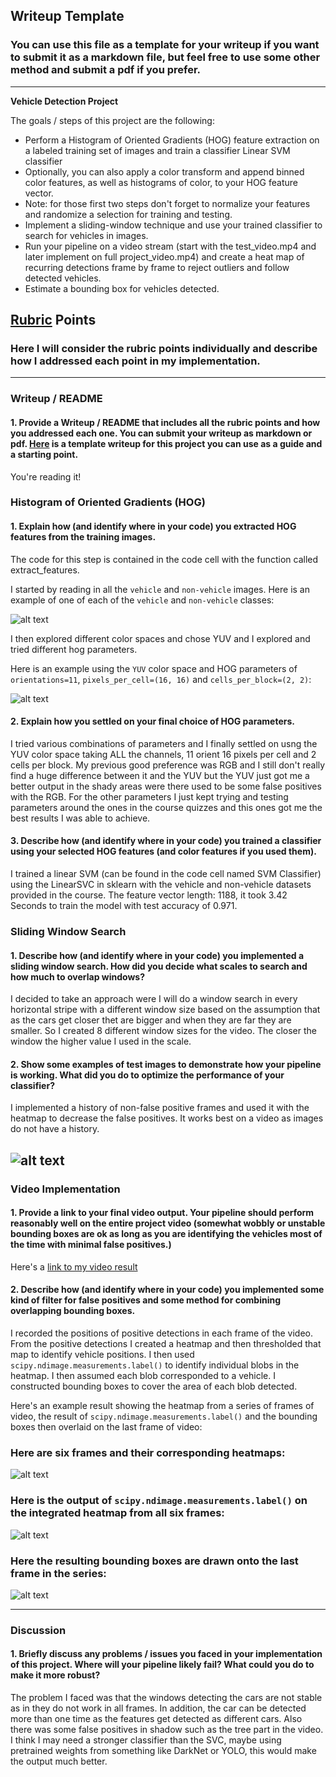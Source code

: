 ## Writeup Template
### You can use this file as a template for your writeup if you want to submit it as a markdown file, but feel free to use some other method and submit a pdf if you prefer.

---

**Vehicle Detection Project**

The goals / steps of this project are the following:

* Perform a Histogram of Oriented Gradients (HOG) feature extraction on a labeled training set of images and train a classifier Linear SVM classifier
* Optionally, you can also apply a color transform and append binned color features, as well as histograms of color, to your HOG feature vector. 
* Note: for those first two steps don't forget to normalize your features and randomize a selection for training and testing.
* Implement a sliding-window technique and use your trained classifier to search for vehicles in images.
* Run your pipeline on a video stream (start with the test_video.mp4 and later implement on full project_video.mp4) and create a heat map of recurring detections frame by frame to reject outliers and follow detected vehicles.
* Estimate a bounding box for vehicles detected.

[//]: # (Image References)
[image1]: ./writeup_images/2.png
[image2]: ./writeup_images/1.png
[image3]: ./writeup_images/.png
[image4]: ./writeup_images/3.png
[image5]: ./writeup_images/5.png
[image6]: ./writeup_images/4.png
[image7]: ./writeup_images/6.png
[video1]: ./project_video.mp4

## [Rubric](https://review.udacity.com/#!/rubrics/513/view) Points
### Here I will consider the rubric points individually and describe how I addressed each point in my implementation.  

---
### Writeup / README

#### 1. Provide a Writeup / README that includes all the rubric points and how you addressed each one.  You can submit your writeup as markdown or pdf.  [Here](https://github.com/udacity/CarND-Vehicle-Detection/blob/master/writeup_template.md) is a template writeup for this project you can use as a guide and a starting point.  

You're reading it!

### Histogram of Oriented Gradients (HOG)

#### 1. Explain how (and identify where in your code) you extracted HOG features from the training images.

The code for this step is contained in the code cell with the function called extract_features.

I started by reading in all the `vehicle` and `non-vehicle` images.  Here is an example of one of each of the `vehicle` and `non-vehicle` classes:

![alt text][image1]

I then explored different color spaces and chose YUV and I explored and tried different hog parameters.

Here is an example using the `YUV` color space and HOG parameters of `orientations=11`, `pixels_per_cell=(16, 16)` and `cells_per_block=(2, 2)`:


![alt text][image2]

#### 2. Explain how you settled on your final choice of HOG parameters.

I tried various combinations of parameters and I finally settled on usng the YUV color space taking ALL the channels, 11 orient 16 pixels per cell and 2 cells per block. My previous good preference was RGB and I still don't really find a huge difference between it and the YUV but the YUV just got me a better output in the shady areas were there used to be some false positives with the RGB. For the other parameters I just kept trying and testing parameters around the ones in the course quizzes and this ones got me the best results I was able to achieve.

#### 3. Describe how (and identify where in your code) you trained a classifier using your selected HOG features (and color features if you used them).

I trained a linear SVM (can be found in the code cell named SVM Classifier) using the LinearSVC in sklearn with the vehicle and non-vehicle datasets provided in the course. The feature vector length: 1188, it took 3.42 Seconds to train the model with test accuracy of 0.971.

### Sliding Window Search

#### 1. Describe how (and identify where in your code) you implemented a sliding window search.  How did you decide what scales to search and how much to overlap windows?

I decided to take an approach were I will do a window search in every horizontal stripe with a different window size based on the assumption that as the cars get closer thet are bigger and when they are far they are smaller. So I created 8 different window sizes for the video. The closer the window the higher value I used in the scale.

#### 2. Show some examples of test images to demonstrate how your pipeline is working.  What did you do to optimize the performance of your classifier?

I implemented a history of non-false positive frames and used it with the heatmap to decrease the false positives. It works best on a video as images do not have a history.

![alt text][image4]
---

### Video Implementation

#### 1. Provide a link to your final video output.  Your pipeline should perform reasonably well on the entire project video (somewhat wobbly or unstable bounding boxes are ok as long as you are identifying the vehicles most of the time with minimal false positives.)
Here's a [link to my video result](./project_video_output.mp4)


#### 2. Describe how (and identify where in your code) you implemented some kind of filter for false positives and some method for combining overlapping bounding boxes.

I recorded the positions of positive detections in each frame of the video.  From the positive detections I created a heatmap and then thresholded that map to identify vehicle positions.  I then used `scipy.ndimage.measurements.label()` to identify individual blobs in the heatmap.  I then assumed each blob corresponded to a vehicle.  I constructed bounding boxes to cover the area of each blob detected.  

Here's an example result showing the heatmap from a series of frames of video, the result of `scipy.ndimage.measurements.label()` and the bounding boxes then overlaid on the last frame of video:

### Here are six frames and their corresponding heatmaps:

![alt text][image5]

### Here is the output of `scipy.ndimage.measurements.label()` on the integrated heatmap from all six frames:
![alt text][image6]

### Here the resulting bounding boxes are drawn onto the last frame in the series:
![alt text][image7]



---

### Discussion

#### 1. Briefly discuss any problems / issues you faced in your implementation of this project.  Where will your pipeline likely fail?  What could you do to make it more robust?

The problem I faced was that the windows detecting the cars are not stable as in they do not work in all frames. In addition, the car can be detected more than one time as the features get detected as different cars. Also there was some false positives in shadow such as the tree part in the video. I think I may need a stronger classifier than the SVC, maybe using pretrained weights from something like DarkNet or YOLO, this would make the output much better.

